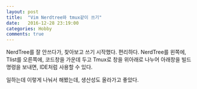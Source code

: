 ```yaml
---
layout: post
title:  "Vim Nerdtree와 tmux같이 쓰기" 
date:   2016-12-28 23:19:00
categories: Hobby
comments: true
---
```


NerdTree를 잘 안쓰다가, 찾아보고 쓰기 시작했다. 편리하다.
NerdTree를 왼쪽에, Tlist를 오른쪽에, 코드창을 가운데 두고 Tmux로 창을 위아래로 나누어 아래창을 빌드 명령을 보내면, IDE처럼 사용할 수 있다.

일하는데 이렇게 나눠서 해봤는데, 생산성도 올라가고 좋았다.

